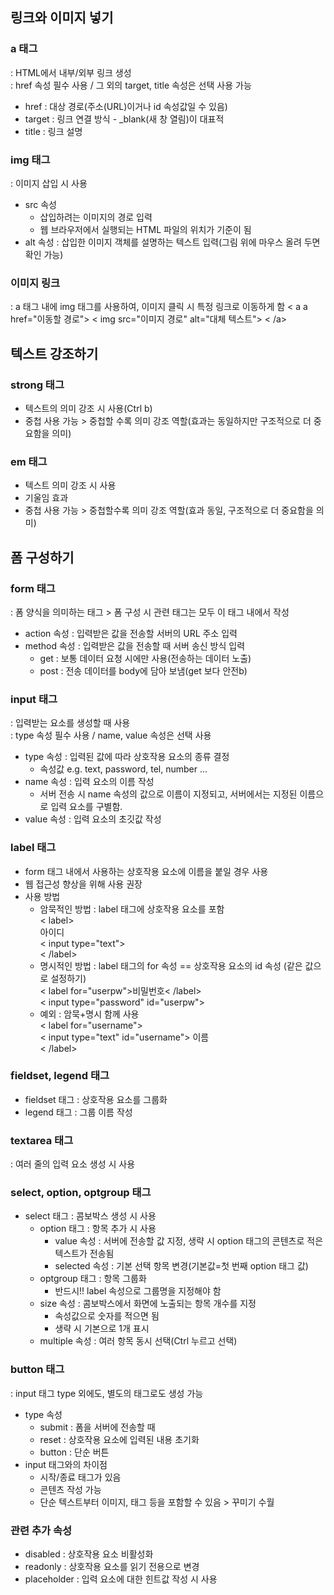 ## 링크와 이미지 넣기
### a 태그
: HTML에서 내부/외부 링크 생성 <br/>
: href 속성 필수 사용 / 그 외의 target, title 속성은 선택 사용 가능<br/>
- href : 대상 경로(주소(URL)이거나 id 속성값일 수 있음)
- target : 링크 연결 방식 - _blank(새 창 열림)이 대표적
- title : 링크 설명

### img 태그
: 이미지 삽입 시 사용 <br/>
- src 속성 
    - 삽입하려는 이미지의 경로 입력
    - 웹 브라우저에서 실행되는 HTML 파일의 위치가 기준이 됨
- alt 속성 : 삽입한 이미지 객체를 설명하는 텍스트 입력(그림 위에 마우스 올려 두면 확인 가능)

### 이미지 링크
: a 태그 내에 img 태그를 사용하여, 이미지 클릭 시 특정 링크로 이동하게 함
< a a href="이동할 경로">
    < img src="이미지 경로" alt="대체 텍스트">
< /a>
<br/>

## 텍스트 강조하기
### strong 태그
- 텍스트의 의미 강조 시 사용(Ctrl b) <br/>
- 중첩 사용 가능 > 중첩할 수록 의미 강조 역할(효과는 동일하지만 구조적으로 더 중요함을 의미) <br/>

### em 태그
- 텍스트 의미 강조 시 사용 <br/>
- 기울임 효과 <br/>
- 중첩 사용 가능 > 중첩할수록 의미 강조 역할(효과 동일, 구조적으로 더 중요함을 의미)<br/>

## 폼 구성하기
### form 태그
: 폼 양식을 의미하는 태그 > 폼 구성 시 관련 태그는 모두 이 태그 내에서 작성<br/>
- action 속성 : 입력받은 값을 전송할 서버의 URL 주소 입력
- method 속성 : 입력받은 값을 전송할 때 서버 송신 방식 입력
    - get : 보통 데이터 요청 시에만 사용(전송하는 데이터 노출)
    - post : 전송 데이터를 body에 담아 보냄(get 보다 안전b)

### input 태그
: 입력받는 요소를 생성할 때 사용<br/>
: type 속성 필수 사용 / name, value 속성은 선택 사용
- type 속성 : 입력된 값에 따라 상호작용 요소의 종류 결정
    - 속성값 e.g. text, password, tel, number ...
- name 속성 : 입력 요소의 이름 작성 
    - 서버 전송 시 name 속성의 값으로 이름이 지정되고, 서버에서는 지정된 이름으로 입력 요소를 구별함.<br/>
- value 속성 : 입력 요소의 초깃값 작성

### label 태그
- form 태그 내에서 사용하는 상호작용 요소에 이름을 붙일 경우 사용
- 웹 접근성 향상을 위해 사용 권장
- 사용 방법
    - 암묵적인 방법 : label 태그에 상호작용 요소를 포함<br/>
    < label> <br/>
        아이디 <br/>
        < input type="text"> <br/>
    < /label>
    - 명시적인 방법 : label 태그의 for 속성 == 상호작용 요소의 id 속성 (같은 값으로 설정하기)<br/>
    < label for="userpw">비밀번호< /label><br/>
    < input type="password" id="userpw">
    - 예외 : 암묵+명시 함께 사용<br/>
    < label for="username"><br/>
        < input type="text" id="username"> 이름<br/>
    < /label>

### fieldset, legend 태그
- fieldset 태그 : 상호작용 요소를 그룹화
- legend 태그 : 그룹 이름 작성

### textarea 태그
: 여러 줄의 입력 요소 생성 시 사용

### select, option, optgroup 태그
- select 태그 : 콤보박스 생성 시 사용
    - option 태그 : 항목 추가 시 사용
        - value 속성 : 서버에 전송할 값 지정, 생략 시 option 태그의 콘텐츠로 적은 텍스트가 전송됨
        - selected 속성 : 기본 선택 항목 변경(기본값=첫 번째 option 태그 값)
    - optgroup 태그 : 항목 그룹화
        - 반드시!! label 속성으로 그룹명을 지정해야 함
    - size 속성 : 콤보박스에서 화면에 노출되는 항목 개수를 지정
        - 속성값으로 숫자를 적으면 됨
        - 생략 시 기본으로 1개 표시
    - multiple 속성 : 여러 항목 동시 선택(Ctrl 누르고 선택)

### button 태그
: input 태그 type 외에도, 별도의 태그로도 생성 가능
- type 속성
    - submit : 폼을 서버에 전송할 때
    - reset : 상호작용 요소에 입력된 내용 초기화
    - button : 단순 버튼
- input 태그와의 차이점
    - 시작/종료 태그가 있음
    - 콘텐츠 작성 가능
    - 단순 텍스트부터 이미지, 태그 등을 포함할 수 있음 > 꾸미기 수월

### 관련 추가 속성
- disabled : 상호작용 요소 비활성화
- readonly : 상호작용 요소를 읽기 전용으로 변경
- placeholder : 입력 요소에 대한 힌트값 작성 시 사용
    
